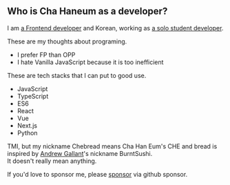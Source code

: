 ## Who is Cha Haneum as a developer?

I am [a Frontend developer]() and Korean, working as  [a solo student developer]().<br/>

These are my thoughts about programing.
- I prefer FP than OPP
- I hate Vanilla JavaScript because it is too inefficient

These are tech stacks that I can put to good use.
- JavaScript
- TypeScript
- ES6
- React
- Vue
- Next.js
- Python

TMI, but my nickname Chebread means Cha Han Eum's CHE and bread is inspired by [Andrew Gallant](https://github.com/BurntSushi)'s nickname BurntSushi.<br/>
It doesn't really mean anything.

If you'd love to sponsor me, please [sponsor](https://github.com/sponsors/chebread) via github sponsor.

